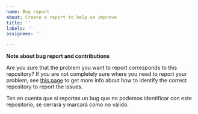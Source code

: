 ```yaml
---
name: Bug report
about: Create a report to help us improve
title: ''
labels: ''
assignees: ''

---
```


**Note about bug report and contributions**

Are you sure that the problem you want to report corresponds to this repository? If you are not completely sure where you need to report your problem, see [this page](https://paellaplayer.upv.es/#/contributions) to get more info about how to identify the correct repository to report the issues.

Ten en cuenta que si reportas un bug que no podemos identificar con este repositorio, se cerrará y marcará como no válido.
